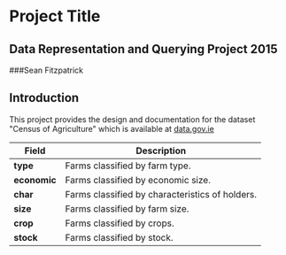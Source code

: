 # Project Title
## Data Representation and Querying Project 2015
###Sean Fitzpatrick

## Introduction
This project provides the design and documentation for the dataset "Census of Agriculture" which is available at [data.gov.ie](http://data.gov.ie)


Field | Description
------|------------
**type** | Farms classified by farm type.
**economic** | Farms classified by economic size.
**char** | Farms classified by characteristics of holders.
**size** | Farms classified by farm size.
**crop** | Farms classified by crops.
**stock** | Farms classified by stock.




